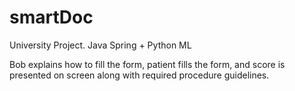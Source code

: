 # smartDoc
University Project. Java Spring + Python ML

Bob explains how to fill the form, patient fills the form, and score is presented on screen along with required procedure guidelines.
